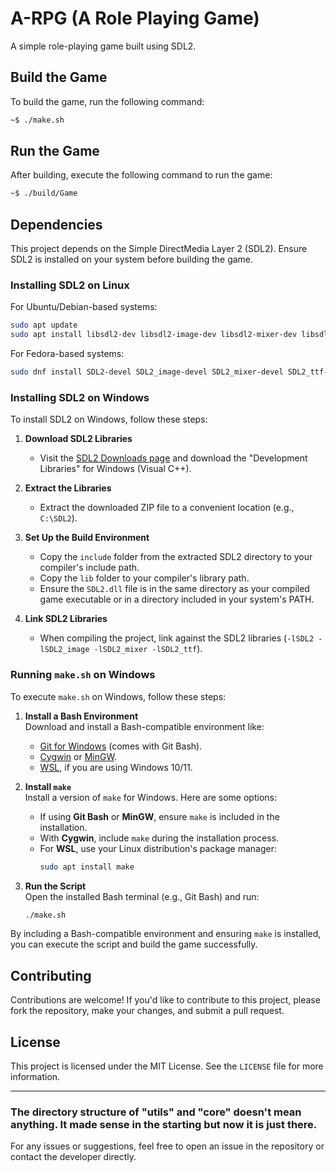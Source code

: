 # A-RPG (A Role Playing Game)

A simple role-playing game built using SDL2.

## Build the Game

To build the game, run the following command:

```bash
~$ ./make.sh
```

## Run the Game

After building, execute the following command to run the game:

```bash
~$ ./build/Game
```

## Dependencies

This project depends on the Simple DirectMedia Layer 2 (SDL2). Ensure SDL2 is installed on your system before building the game.

### Installing SDL2 on Linux

For Ubuntu/Debian-based systems:

```bash
sudo apt update
sudo apt install libsdl2-dev libsdl2-image-dev libsdl2-mixer-dev libsdl2-ttf-dev
```

For Fedora-based systems:

```bash
sudo dnf install SDL2-devel SDL2_image-devel SDL2_mixer-devel SDL2_ttf-devel
```

### Installing SDL2 on Windows

To install SDL2 on Windows, follow these steps:

1. **Download SDL2 Libraries**
   - Visit the [SDL2 Downloads page](https://www.libsdl.org/download-2.0.php) and download the "Development Libraries" for Windows (Visual C++).

2. **Extract the Libraries**
   - Extract the downloaded ZIP file to a convenient location (e.g., `C:\SDL2`).

3. **Set Up the Build Environment**
   - Copy the `include` folder from the extracted SDL2 directory to your compiler's include path.
   - Copy the `lib` folder to your compiler's library path.
   - Ensure the `SDL2.dll` file is in the same directory as your compiled game executable or in a directory included in your system's PATH.

4. **Link SDL2 Libraries**
   - When compiling the project, link against the SDL2 libraries (`-lSDL2 -lSDL2_image -lSDL2_mixer -lSDL2_ttf`).

### Running `make.sh` on Windows

To execute `make.sh` on Windows, follow these steps:

1. **Install a Bash Environment**  
   Download and install a Bash-compatible environment like:
   - [Git for Windows](https://git-scm.com/) (comes with Git Bash).
   - [Cygwin](https://www.cygwin.com/) or [MinGW](http://mingw.org/).
   - [WSL](https://learn.microsoft.com/en-us/windows/wsl/install), if you are using Windows 10/11.

2. **Install `make`**  
   Install a version of `make` for Windows. Here are some options:
   - If using **Git Bash** or **MinGW**, ensure `make` is included in the installation.
   - With **Cygwin**, include `make` during the installation process.
   - For **WSL**, use your Linux distribution's package manager:
     ```bash
     sudo apt install make
     ```

3. **Run the Script**  
   Open the installed Bash terminal (e.g., Git Bash) and run:
   ```bash
   ./make.sh
   ```

By including a Bash-compatible environment and ensuring `make` is installed, you can execute the script and build the game successfully.

## Contributing

Contributions are welcome! If you'd like to contribute to this project, please fork the repository, make your changes, and submit a pull request.

## License

This project is licensed under the MIT License. See the `LICENSE` file for more information.

---


### The directory structure of "utils" and "core" doesn't mean anything. It made sense in the starting but now it is just there.


For any issues or suggestions, feel free to open an issue in the repository or contact the developer directly.